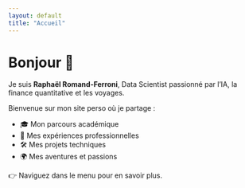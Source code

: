 ```yaml
---
layout: default
title: "Accueil"
---
```


# Bonjour 👋

Je suis **Raphaël Romand-Ferroni**, Data Scientist passionné par l’IA, la finance quantitative et les voyages.  

Bienvenue sur mon site perso où je partage :  
- 🎓 Mon parcours académique  
- 💼 Mes expériences professionnelles  
- 🛠️ Mes projets techniques  
- 🌍 Mes aventures et passions  

👉 Naviguez dans le menu pour en savoir plus.
